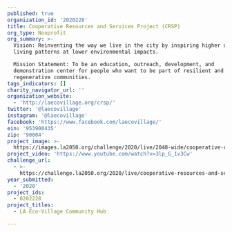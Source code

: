 ```yaml
---
published: true
organization_id: '2020228'
title: Cooperative Resources and Services Project (CRSP)
org_type: Nonprofit
org_summary: >-
  Vision: Reinventing the way we live in the city by inspiring higher quality
  living patterns at lower environmental impacts.

  Mission Statement: To be an education, outreach, development, and
  demonstration center for people who want to be part of resilient and
  regenerative communities.
tags_indicators: []
charity_navigator_url: ''
organization_website:
  - 'http://laecovillage.org/crsp/'
twitter: '@laecovillage'
instagram: '@laecovillage'
facebook: 'https://www.facebook.com/laecovillage/'
ein: '953900435'
zip: '90004'
project_image: >-
  https://images.la2050.org/challenge/2020/live/2048-wide/cooperative-resources-and-services-project-crsp.jpg
project_video: 'https://www.youtube.com/watch?v=3lp_G_1v3Cw'
challenge_url:
  - >-
    https://challenge.la2050.org/2020/live/cooperative-resources-and-services-project-crsp/
year_submitted:
  - '2020'
project_ids:
  - 0202228
project_titles:
  - LA Eco-Village Community Hub

---
```

